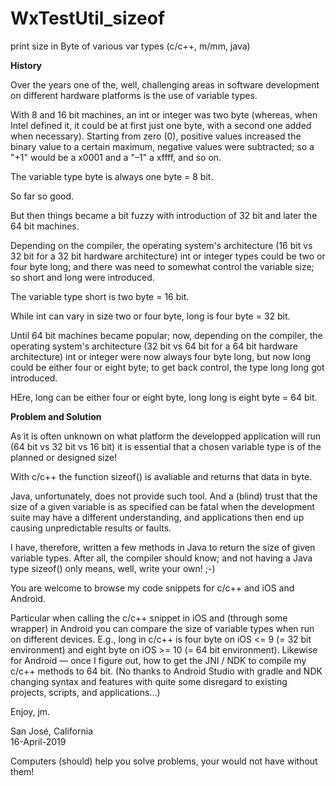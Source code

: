 # WxTestUtil_sizeof
print size in Byte of various var types (c/c++, m/mm, java)


<b>History</b>

Over the years one of the, well, challenging areas in software development on different hardware platforms is the use of variable types.

With 8 and 16 bit machines, an int or integer was two byte (whereas, when Intel defined it, it could be at first just one byte, with a second one added when necessary).  Starting from zero (0), positive values increased the binary value to a certain maximum, negative values were subtracted; so a "+1" would be a x0001 and a "–1" a xffff, and so on.

The variable type byte is always one byte = 8 bit.

So far so good.

But then things became a bit fuzzy with introduction of 32 bit and later the 64 bit machines.

Depending on the compiler, the operating system's architecture (16 bit vs 32 bit for a 32 bit hardware architecture) int or integer types could be two or four byte long; and there was need to somewhat control the variable size; so short and long were introduced.

The variable type short is two byte = 16 bit.

While int can vary in size two or four byte, long is four byte = 32 bit.

Until 64 bit machines became popular; now, depending on the compiler, the operating system's architecture (32 bit vs 64 bit for a 64 bit hardware architecture) int or integer were now always four byte long, but now long could be either four or eight byte; to get back control, the type long long got introduced.

HEre, long can be either four or eight byte, long long is eight byte = 64 bit.


<b>Problem and Solution</b>
  
As it is often unknown on what platform the developped application will run (64 bit vs 32 bit vs 16 bit) it is essential that a chosen variable type is of the planned or designed size!

With c/c++ the function sizeof() is avaliable and returns that data in byte.

Java, unfortunately, does not provide such tool.  And a (blind) trust that the size of a given variable is as specified can be fatal when the development suite may have a different understanding, and applications then end up causing unpredictable results or faults.

I have, therefore, written a few methods in Java to return the size of given variable types.  After all, the compiler should know; and not having a Java type sizeof() only means, well, write your own!  ;-) 

You are welcome to browse my code snippets for c/c++ and iOS and Android.

Particular when calling the c/c++ snippet in iOS and (through some wrapper) in Android you can compare the size of variable types when run on different devices.  E.g., long in c/c++ is four byte on iOS <= 9 (= 32 bit environment) and eight byte on iOS >= 10 (= 64 bit environment).  Likewise for Android — once I figure out, how to get the JNI / NDK to compile my c/c++ methods to 64 bit.  (No thanks to Android Studio with gradle and NDK changing syntax and features with quite some disregard to existing projects, scripts, and applications...)


Enjoy,
    jm.
    
San José, California    
16-April-2019
    
    
Computers (should) help you solve problems, your would not have without them!

